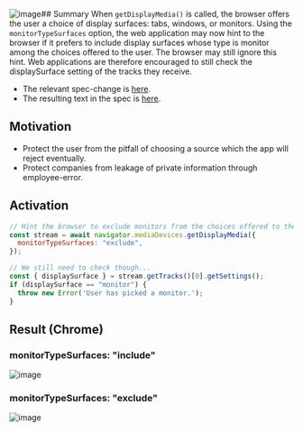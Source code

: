 ![image](https://github.com/eladalon1983/screen-share-explainers/assets/22117736/32fc8c10-71f5-433b-9ebc-2a8a65d20c39)## Summary
When `getDisplayMedia()` is called, the browser offers the user a choice of display surfaces: tabs, windows, or monitors. Using the `monitorTypeSurfaces` option, the web application may now hint to the browser if it prefers to include display surfaces whose type is monitor among the choices offered to the user. The browser may still ignore this hint. Web applications are therefore encouraged to still check the displaySurface setting of the tracks they receive.

* The relevant spec-change is [here](https://github.com/w3c/mediacapture-screen-share/pull/274/files).
* The resulting text in the spec is [here](https://w3c.github.io/mediacapture-screen-share/#dom-displaymediastreamoptions-monitortypesurfaces).

## Motivation
* Protect the user from the pitfall of choosing a source which the app will reject eventually.
* Protect companies from leakage of private information through employee-error.

## Activation
```js
// Hint the browser to exclude monitors from the choices offered to the user.
const stream = await navigator.mediaDevices.getDisplayMedia({
  monitorTypeSurfaces: "exclude",
});

// We still need to check though...
const { displaySurface } = stream.getTracks()[0].getSettings();
if (displaySurface == "monitor") {
  throw new Error('User has picked a monitor.');
}
```

## Result (Chrome)
### monitorTypeSurfaces: "include"
![image](https://github.com/eladalon1983/screen-share-explainers/assets/22117736/667a7bdb-025e-4060-86cf-cbd0743c9099)

### monitorTypeSurfaces: "exclude"
![image](https://github.com/eladalon1983/screen-share-explainers/assets/22117736/0c45a0df-49d7-4d4f-8e2d-729778686253)

